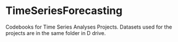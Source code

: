 # TimeSeriesForecasting
Codebooks for Time Series Analyses Projects. 
Datasets used for the projects are in the same folder in D drive.
